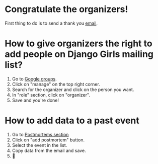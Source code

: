 # Congratulate the organizers!

First thing to do is to send a thank you [email](../howto/emails/thank_you.md).

# How to give organizers the right to add people on Django Girls mailing list?

1. Go to [Google groups](https://groups.google.com/forum/#!forum/django-girls).
2. Click on "manage" on the top right corner.
3. Search for the organizer and click on the person you want.
4. In "role" section, click on "organizer".
5. Save and you're done!

# How to add data to a past event

1. Go to [Postmortems section](https://djangogirls.org/admin/core/postmortem/)
2. Click on "add postmortem" button.
3. Select the event in the list.
4. Copy data from the email and save.
5. :tada:
